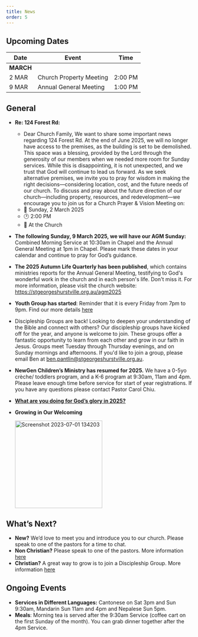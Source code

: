 ```yaml
---
title: News
order: 5
---
```


## Upcoming Dates

| Date | Event | Time |
| ----- | ----- | ----- |
| **MARCH** | 
| 2 MAR | Church Property Meeting | 2:00 PM |
| 9 MAR | Annual General Meeting | 1:00 PM |


## General
- **Re: 124 Forest Rd:**
    - Dear Church Family, We want to share some important news regarding 124 Forest Rd. At the end of June 2025, we will no longer have access to the premises, as the building is set to be demolished. This space was a blessing, provided by the Lord through the generosity of our members when we needed more room for Sunday services. While this is disappointing, it is not unexpected, and we trust that God will continue to lead us forward. As we seek alternative premises, we invite you to pray for wisdom in making the right decisions—considering location, cost, and the future needs of our church. To discuss and pray about the future direction of our church—including property, resources, and redevelopment—we encourage you to join us for a Church Prayer & Vision Meeting on:
    - 📅 Sunday, 2 March 2025
    - 🕑 2:00 PM
    - 📍 At the Church

- **The following Sunday, 9 March 2025, we will have our AGM Sunday:**
Combined Morning Service at 10:30am in Chapel and the Annual General Meeting at 1pm in Chapel. Please mark these dates in your calendar and continue to pray for God’s guidance.

- **The 2025 Autumn Life Quarterly has been published**, which contains ministries reports for the Annual General Meeting, testifying to God's wonderful work in the church and in each person's life. Don't miss it. For more information, please visit the church website: https://stgeorgeshurstville.org.au/agm2025

- **Youth Group has started**: Reminder that it is every Friday from 7pm to 9pm. Find our more details [here](https://stgeorgeshurstville.org.au/youth-group)

- Discipleship Groups are back! 
Looking to deepen your understanding of the Bible and connect with others? Our discipleship groups have kicked off for the year, and anyone is welcome to join. These groups offer a fantastic opportunity to learn from each other and grow in our faith in Jesus. Groups meet Tuesday through Thursday evenings, and on Sunday mornings and afternoons. If you'd like to join a group, please email Ben at ben.pantlin@stgeorgeshurstville.org.au.

- **NewGen Children’s Ministry has resumed for 2025.** We have a 0-5yo crèche/ toddlers program, and a K-6 program at 9:30am, 11am and 4pm. Please leave enough time before service for start of year registrations. If you have any questions please contact Pastor Carol Chiu. 


- [**What are you doing for God’s glory in 2025?**](https://forms.gle/dshYacLA1kB8xpkn7)

- **Growing in Our Welcoming**
  
  <img width="236" alt="Screenshot 2023-07-01 134203" src="https://github.com/stgeorgeshurstville/bulletin/assets/119166299/b540ac1c-0ba4-481e-90a5-5464939f7e4c">


## What’s Next?
- **New?** We’d love to meet you and introduce you to our church. Please speak to one of the pastors for a time to chat. 
- **Non Christian?** Please speak to one of the pastors. More information [here](https://stgeorgeshurstville.org.au/lets-talk-about-christianity)
- **Christian?** A great way to grow is to join a Discipleship Group. More information [here](https://stgeorgeshurstville.org.au/discipleship-groups)

## Ongoing Events
- **Services in Different Languages:** Cantonese on Sat 3pm and Sun 9:30am, Mandarin Sun 11am and 4pm and Nepalese Sun 5pm. 
- **Meals**: Morning tea is served after the 9:30am Service (coffee cart on the first Sunday of the month). You can grab dinner together after the 4pm Service.

